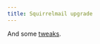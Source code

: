```yaml
---
title: Squirrelmail upgrade
---
```


And some [tweaks](http://www.wincent.com/a/knowledge-base/archives/2006/03/eliminating_xau.php).
